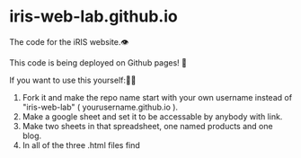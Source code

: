 # iris-web-lab.github.io

The code for the iRIS website.👁️

This code is being deployed on Github pages! 🤩

If you want to use this yourself:🧑‍🔧
1. Fork it and make the repo name start with your own username instead of "iris-web-lab" ( yourusername.github.io ).
2. Make a google sheet and set it to be accessable by anybody with link.
3. Make two sheets in that spreadsheet, one named products and one blog.
4. In all of the three .html files find
